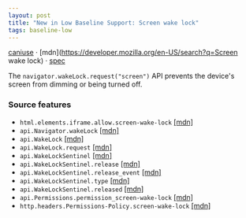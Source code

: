 ```yaml
---
layout: post
title: "New in Low Baseline Support: Screen wake lock"
tags: baseline-low
---
```


[caniuse](https://caniuse.com/?search=screen-wake-lock) · [mdn](https://developer.mozilla.org/en-US/search?q=Screen wake lock) · [spec](https://w3c.github.io/screen-wake-lock/)

The `navigator.wakeLock.request("screen")` API prevents the device's screen from dimming or being turned off.

### Source features

- ``html.elements.iframe.allow.screen-wake-lock`` [[mdn]](https://developer.mozilla.org/en-US/search?q=html.elements.iframe.allow.screen-wake-lock)
- ``api.Navigator.wakeLock`` [[mdn]](https://developer.mozilla.org/en-US/search?q=api.Navigator.wakeLock)
- ``api.WakeLock`` [[mdn]](https://developer.mozilla.org/en-US/search?q=api.WakeLock)
- ``api.WakeLock.request`` [[mdn]](https://developer.mozilla.org/en-US/search?q=api.WakeLock.request)
- ``api.WakeLockSentinel`` [[mdn]](https://developer.mozilla.org/en-US/search?q=api.WakeLockSentinel)
- ``api.WakeLockSentinel.release`` [[mdn]](https://developer.mozilla.org/en-US/search?q=api.WakeLockSentinel.release)
- ``api.WakeLockSentinel.release_event`` [[mdn]](https://developer.mozilla.org/en-US/search?q=api.WakeLockSentinel.release_event)
- ``api.WakeLockSentinel.type`` [[mdn]](https://developer.mozilla.org/en-US/search?q=api.WakeLockSentinel.type)
- ``api.WakeLockSentinel.released`` [[mdn]](https://developer.mozilla.org/en-US/search?q=api.WakeLockSentinel.released)
- ``api.Permissions.permission_screen-wake-lock`` [[mdn]](https://developer.mozilla.org/en-US/search?q=api.Permissions.permission_screen-wake-lock)
- ``http.headers.Permissions-Policy.screen-wake-lock`` [[mdn]](https://developer.mozilla.org/en-US/search?q=http.headers.Permissions-Policy.screen-wake-lock)
